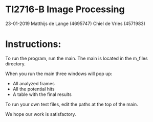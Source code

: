# TI2716-B Image Processing 
23-01-2019
Matthijs de Lange 	(4695747)
Chiel de Vries 		(4571983)

# Instructions:
To run the program, run the main. The main is located in the
m_files directory.
 
When you run the main three windows will pop up: 
- All analyzed frames 
- All the potential hits
- A table with the final results

To run your own test files, edit the paths at the top of the
main.

We hope our work is satisfactory.
